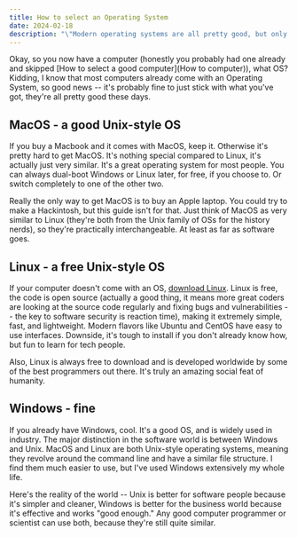 ```yaml
---
title: How to select an Operating System
date: 2024-02-18
description: "\"Modern operating systems are all pretty good, but only Linux is free, open-source, and fastest. While you may have to DIY some software, it's not hard if you use ChatGPT and Youtube to guide you.\""
---
```

Okay, so you now have a computer (honestly you probably had one already and skipped [How to select a good computer](How to computer)), what OS? Kidding, I know that most computers already come with an Operating System, so good news -- it's probably fine to just stick with what you've got, they're all pretty good these days.

## MacOS - a good Unix-style OS
If you buy a Macbook and it comes with MacOS, keep it. Otherwise it's pretty hard to get MacOS. It's nothing special compared to Linux, it's actually just very similar. It's a great operating system for most people. You can always dual-boot Windows or Linux later, for free, if you choose to. Or switch completely to one of the other two.

Really the only way to get MacOS is to buy an Apple laptop. You could try to make a Hackintosh, but this guide isn't for that. Just think of MacOS as very similar to Linux (they're both from the Unix family of OSs for the history nerds), so they're practically interchangeable. At least as far as software goes.

## Linux - a free Unix-style OS
If your computer doesn't come with an OS, [download Linux](simple-software). Linux is free, the code is open source (actually a good thing, it means more great coders are looking at the source code regularly and fixing bugs and vulnerabilities -- the key to software security is reaction time), making it extremely simple, fast, and lightweight. Modern flavors like Ubuntu and CentOS have easy to use interfaces. Downside, it's tough to install if you don't already know how, but fun to learn for tech people.

Also, Linux is always free to download and is developed worldwide by some of the best programmers out there. It's truly an amazing social feat of humanity.

## Windows - fine 
If you already have Windows, cool. It's a good OS, and is widely used in industry. The major distinction in the software world is between Windows and Unix. MacOS and Linux are both Unix-style operating systems, meaning they revolve around the command line and have a similar file structure. I find them much easier to use, but I've used Windows extensively my whole life.

Here's the reality of the world -- Unix is better for software people because it's simpler and cleaner, Windows is better for the business world because it's effective and works "good enough." Any good computer programmer or scientist can use both, because they're still quite similar.
